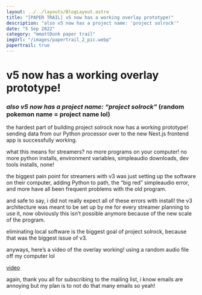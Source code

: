```yaml
---
layout: ../../layouts/BlogLayout.astro
title: "[PAPER TRAIL] v5 now has a working overlay prototype!"
description: "also v5 now has a project name: 'project solrock'"
date: "5 Sep 2022"
category: "mmattDonk paper trail"
imgUrl: "/images/papertrail_2_pic.webp"
papertrail: true
---
```


# v5 now has a working overlay prototype!

### _also v5 now has a project name: “project solrock”_ (random pokemon name = project name lol)

the hardest part of building project solrock now has a working prototype! sending data from our Python processor over to the new Next.js frontend app is successfully working.

what this means for streamers? no more programs on your computer! no more python installs, environment variables, simpleaudio downloads, dev tools installs, none!

the biggest pain point for streamers with v3 was just setting up the software on their computer, adding Python to path, the “big red” simpleaudio error, and more have all been frequent problems with the old program.

and safe to say, i did not really expect all of these errors with install! the v3 architecture was meant to be set up by me for every streamer planning to use it, now obviously this isn’t possible anymore because of the new scale of the program.

eliminating local software is the biggest goal of project solrock, because that was the biggest issue of v3.

anyways, here’s a video of the overlay working! using a random audio file off my computer lol

[video](https://streamable.com/3h0v46)

again, thank you all for subscribing to the mailing list, i know emails are annoying but my plan is to not do that many emails so yeah!
